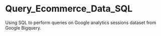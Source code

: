 # Query_Ecommerce_Data_SQL
Using SQL to perform queries on Google analytics sessions dataset from Google Bigquery.
